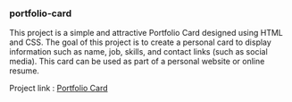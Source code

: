 <h3>portfolio-card</h3>
<p>This project is a simple and attractive Portfolio Card designed using HTML and CSS. The goal of this project is to create a personal card to display information such as name, job, skills, and contact links (such as social media). This card can be used as part of a personal website or online resume.</p>
Project link : <a href="https://younesnoorzahi.github.io/portfolio-card/">Portfolio Card</a>
